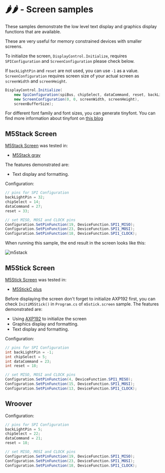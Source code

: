 # 🌶️🌶️ - Screen samples

These samples demonstrate the low level text display and graphics display functions that are available.

These are very useful for memory constrained devices with smaller screens.

To initialize the screen, `DisplayControl.Initialize`, requires `SPIConfiguration` and `ScreenConfiguration` please check below.

If `backLightPin` and `reset` are not used, you can use `-1` as a value. `ScreenConfiguration` requires screen size of your actual screen as `screenWidth` and `screenHeight`.

```csharp
DisplayControl.Initialize(
    new SpiConfiguration(spiBus, chipSelect, dataCommand, reset, backLightPin), 
    new ScreenConfiguration(0, 0, screenWidth, screenHeight),
    screenBufferSize);
```

For different font family and font sizes, you can generate tinyfont. You can find more information about tinyfont on [this blog](http://informatix.miloush.net/microframework/Utilities/TinyFontTool.aspx)

## M5Stack Screen

[M5Stack Screen](m5stack-screen) was tested in:

- [M5Stack gray](https://shop.m5stack.com/products/grey-development-core?variant=16804796006490)

The features demonstrated are:

- Text display and formatting.

Configuration:

```csharp
// pins for SPI Configuration
backLightPin = 32;
chipSelect = 14;
dataCommand = 27;
reset = 33;

// set MISO, MOSI and CLOCK pins
Configuration.SetPinFunction(19, DeviceFunction.SPI1_MISO);
Configuration.SetPinFunction(23, DeviceFunction.SPI1_MOSI);
Configuration.SetPinFunction(18, DeviceFunction.SPI1_CLOCK);
```

When running this sample, the end result in the screen looks like this:

![m5stack](images/screen-output.png)

## M5Stick Screen

[M5Stick Screen](m5stick-screen) was tested in:

- [M5StickC plus](https://shop.m5stack.com/collections/stick-series/products/m5stickc-plus-esp32-pico-mini-iot-development-kit)

Before displaying the screen don't forget to initialize AXP192 first, you can check `InitiM5Stick()` in `Program.cs` of `m5stick.screen` sample. The features demonstrated are:

- Using [AXP192](https://github.com/nanoframework/nanoFramework.IoT.Device/tree/develop/devices/Axp192) to initialize the screen
- Graphics display and formatting.
- Text display and formatting.

Configuration:

```csharp
// pins for SPI Configuration
int backLightPin = -1;
int chipSelect = 5;
int dataCommand = 23;
int reset = 18;

// set MISO, MOSI and CLOCK pins
Configuration.SetPinFunction(4, DeviceFunction.SPI1_MISO);
Configuration.SetPinFunction(15, DeviceFunction.SPI1_MOSI);
Configuration.SetPinFunction(13, DeviceFunction.SPI1_CLOCK);
```

## Wroover

Configuration:

```csharp
// pins for SPI Configuration
backLightPin = 5;
chipSelect = 22;
dataCommand = 21;
reset = 18;

// set MISO, MOSI and CLOCK pins
Configuration.SetPinFunction(19, DeviceFunction.SPI1_MISO);
Configuration.SetPinFunction(23, DeviceFunction.SPI1_MOSI);
Configuration.SetPinFunction(18, DeviceFunction.SPI1_CLOCK);
```
